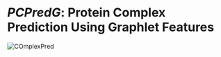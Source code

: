 # _PCPredG_: Protein Complex Prediction Using Graphlet Features
![COmplexPred](https://github.com/CMATERJU-BIOINFO/ComplexPredGraphlet/assets/56863228/9d7d707d-c903-43cc-acf7-58c811985433)
